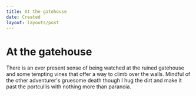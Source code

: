 ```yaml
---
title: At the gatehouse
date: Created
layout: layouts/post
---
```


# At the gatehouse

There is an ever present sense of being watched at the ruined gatehouse and some tempting vines that offer a way to climb over the walls. Mindful of the other adventurer's gruesome death though I hug the dirt and make it past the portcullis with nothing more than paranoia.